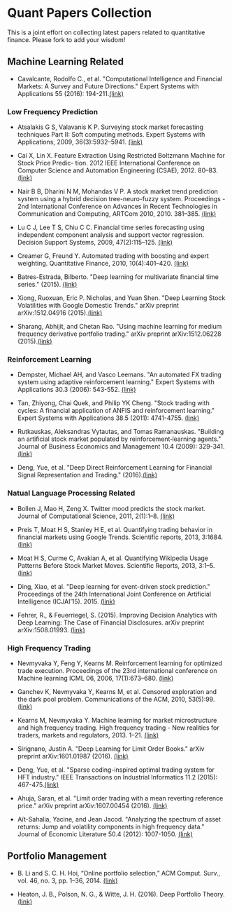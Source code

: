 # Quant Papers Collection

This is a joint effort on collecting latest papers related to quantitative finance. Please fork to add your wisdom!

## Machine Learning Related

* Cavalcante, Rodolfo C., et al. "Computational Intelligence and Financial Markets: A Survey and Future Directions." Expert Systems with Applications 55 (2016): 194-211.[(link)](http://www.sciencedirect.com/science/article/pii/S095741741630029X)

### Low Frequency Prediction

* Atsalakis G S, Valavanis K P. Surveying stock market forecasting techniques Part II: Soft
computing methods. Expert Systems with Applications, 2009, 36(3):5932–5941. [(link)](https://scholar.google.com/scholar_url?url=http://www.sciencedirect.com/science/article/pii/S0957417408004417&hl=zh-CN&sa=T&oi=gsb&ct=res&cd=0&ei=bx96WJysNMK7jAHry6ToBA&scisig=AAGBfm0ZeE3fEbS6P7zo9Ltcd9M0vtAu9w)

* Cai X, Lin X. Feature Extraction Using Restricted Boltzmann Machine for Stock Price Predic-
tion. 2012 IEEE International Conference on Computer Science and Automation Engineering
(CSAE), 2012. 80–83.[(link)](https://scholar.google.com/scholar_url?url=http://ieeexplore.ieee.org/xpls/abs_all.jsp%3Farnumber%3D6272913&hl=zh-CN&sa=T&oi=gsb&ct=res&cd=0&ei=uR96WN71F4nE2AaJsreoBQ&scisig=AAGBfm2biXd57RUWeaTdwuSosAyN-Lpkhg)

* Nair B B, Dharini N M, Mohandas V P. A stock market trend prediction system using a hybrid
decision tree-neuro-fuzzy system. Proceedings - 2nd International Conference on Advances in
Recent Technologies in Communication and Computing, ARTCom 2010, 2010. 381–385. [(link)](https://scholar.google.com/scholar_url?url=http://ieeexplore.ieee.org/xpls/abs_all.jsp%3Farnumber%3D5655295&hl=zh-CN&sa=T&oi=gsb&ct=res&cd=0&ei=zx96WKLSJsSV2AbjyIiACA&scisig=AAGBfm0GQbLhoeE6waU9eWWfsUTYba5FmQ)

* Lu C J, Lee T S, Chiu C C. Financial time series forecasting using independent component
analysis and support vector regression. Decision Support Systems, 2009, 47(2):115–125. [(link)](https://scholar.google.com/scholar_url?url=http://www.sciencedirect.com/science/article/pii/S0167923609000323&hl=zh-CN&sa=T&oi=gsb&ct=res&cd=0&ei=ByB6WNPSB4iYjAHl4regCA&scisig=AAGBfm1iHSydvwcYSUzCM3YXChNVYuoQYg)

* Creamer G, Freund Y. Automated trading with boosting and expert weighting. Quantitative
Finance, 2010, 10(4):401–420. [(link)](https://scholar.google.com/scholar_url?url=http://www.tandfonline.com/doi/abs/10.1080/14697680903104113&hl=zh-CN&sa=T&oi=gsb&ct=res&cd=0&ei=GCB6WO63JcPLjAGumbfwBw&scisig=AAGBfm3q4amcbTFxs2tl5yuLG_4hoLSAsw)

* Batres-Estrada, Bilberto. "Deep learning for multivariate financial time series." (2015). [(link)](http://www.diva-portal.org/smash/record.jsf?pid=diva2:820891)

* Xiong, Ruoxuan, Eric P. Nicholas, and Yuan Shen. "Deep Learning Stock Volatilities with Google Domestic Trends." arXiv preprint arXiv:1512.04916 (2015).[(link)](http://arxiv.org/abs/1512.04916)

* Sharang, Abhijit, and Chetan Rao. "Using machine learning for medium frequency derivative portfolio trading." arXiv preprint arXiv:1512.06228 (2015).[(link)](http://arxiv.org/abs/1512.06228)


### Reinforcement Learning

* Dempster, Michael AH, and Vasco Leemans. "An automated FX trading system using adaptive reinforcement learning." Expert Systems with Applications 30.3 (2006): 543-552. [(link)](https://scholar.google.com/scholar_url?url=http://www.sciencedirect.com/science/article/pii/S0957417405003015&hl=zh-CN&sa=T&oi=gsb&ct=res&cd=0&ei=LiB6WNKmKoK3jAHjxJyABg&scisig=AAGBfm3bJLN34rsebvNGo6IUfeYxiIC15w)

* Tan, Zhiyong, Chai Quek, and Philip YK Cheng. "Stock trading with cycles: A financial application of ANFIS and reinforcement learning." Expert Systems with Applications 38.5 (2011): 4741-4755. [(link)](https://scholar.google.com/scholar_url?url=http://www.sciencedirect.com/science/article/pii/S095741741000905X&hl=zh-CN&sa=T&oi=gsb&ct=res&cd=0&ei=PSB6WL_aKMK7jAHry6ToBA&scisig=AAGBfm1WRwH4660mqK7RE0Mua2EDpuxLlA)

* Rutkauskas, Aleksandras Vytautas, and Tomas Ramanauskas. "Building an artificial stock market populated by reinforcement‐learning agents." Journal of Business Economics and Management 10.4 (2009): 329-341.[(link)](https://scholar.google.com/scholar_url?url=http://www.tandfonline.com/doi/abs/10.3846/1611-1699.2009.10.329-341&hl=zh-CN&sa=T&oi=gsb&ct=res&cd=0&ei=USB6WKWEM4WMjAHRpKKwBw&scisig=AAGBfm15PBF06_fqletDTDk80FrNiyoWJg)

* Deng, Yue, et al. "Deep Direct Reinforcement Learning for Financial Signal Representation and Trading." (2016).[(link)](http://ieeexplore.ieee.org/xpls/abs_all.jsp?arnumber=7407387)


### Natual Language Processing Related

* Bollen J, Mao H, Zeng X. Twitter mood predicts the stock market. Journal of Computational
Science, 2011, 2(1):1–8. [(link)](https://scholar.google.com/scholar_url?url=http://www.sciencedirect.com/science/article/pii/S187775031100007X&hl=zh-CN&sa=T&oi=gsb&ct=res&cd=0&ei=hCB6WJf-F4nE2AaJsreoBQ&scisig=AAGBfm0-CdCSkIorraVT063nZXOMGZPVng)

* Preis T, Moat H S, Stanley H E, et al. Quantifying trading behavior in financial markets using
Google Trends. Scientific reports, 2013, 3:1684. [(link)](https://scholar.google.com/scholar_url?url=http://www.nature.com/srep/2013/130425/srep01684/full/srep01684.html&hl=zh-CN&sa=T&oi=gsb-ggp&ct=res&cd=0&ei=lCB6WMyLOMSV2AbjyIiACA&scisig=AAGBfm1Kw6QEU25rQIFN5NppvKpiaZzlFg)

* Moat H S, Curme C, Avakian A, et al. Quantifying Wikipedia Usage Patterns Before Stock
Market Moves. Scientific Reports, 2013, 3:1–5. [(link)](https://scholar.google.com/scholar_url?url=http://www.nature.com/srep/2013/130508/srep01801/full/srep01801.html%3FWT.ec_id%3DSREP-20130514&hl=zh-CN&sa=T&oi=gsb-ggp&ct=res&cd=0&ei=oCB6WOnhJ4ufjAHc4L2ADA&scisig=AAGBfm2DeL0w8CD41aPbIs1V7GwAz8gOOg)

* Ding, Xiao, et al. "Deep learning for event-driven stock prediction." Proceedings of the 24th International Joint Conference on Artificial Intelligence (ICJAI’15). 2015. [(link)](https://scholar.google.com/scholar_url?url=http://ijcai.org/papers15/Papers/IJCAI15-329.pdf&hl=zh-CN&sa=T&oi=gsb-ggp&ct=res&cd=0&ei=pCF6WOLxFcK7jAHry6ToBA&scisig=AAGBfm0xUNdATrhy1lLIFLzyxMswZU6ifg)

* Fehrer, R., & Feuerriegel, S. (2015). Improving Decision Analytics with Deep Learning: The Case of Financial Disclosures. arXiv preprint arXiv:1508.01993. [(link)](http://aisel.aisnet.org/cgi/viewcontent.cgi?article=1018&context=ecis2016_rip)


### High Frequency Trading

* Nevmyvaka Y, Feng Y, Kearns M. Reinforcement learning for optimized trade execution. Proceedings of the 23rd international conference on Machine learning ICML 06, 2006, 17(1):673–680. [(link)](https://scholar.google.com/scholar_url?url=http://dl.acm.org/citation.cfm%3Fid%3D1143929&hl=zh-CN&sa=T&oi=gsb&ct=res&cd=0&ei=ryB6WPTAMcaL2Abq5oagAQ&scisig=AAGBfm3zYhh3tFDl_ZwyF25UcRYUnbJAJg)

*  Ganchev K, Nevmyvaka Y, Kearns M, et al. Censored exploration and the dark pool problem.
Communications of the ACM, 2010, 53(5):99. [(link)](https://scholar.google.com/scholar_url?url=http://dl.acm.org/citation.cfm%3Fid%3D1735247&hl=zh-CN&sa=T&oi=gsb&ct=res&cd=0&ei=vCB6WJnWIYiYjAHl4regCA&scisig=AAGBfm2UT7ekE1Wd-P_ZdJHt8TBs6hJFTg)

* Kearns M, Nevmyvaka Y. Machine learning for market microstructure and high frequency
trading. High frequency trading - New realities for traders, markets and regulators, 2013. 1–21. [(link)](https://scholar.google.com/scholar_url?url=http://www.smallake.kr/wp-content/uploads/2014/01/KearnsNevmyvakaHFTRiskBooks.pdf&hl=zh-CN&sa=T&oi=gsb-ggp&ct=res&cd=0&ei=zCB6WPToHsPLjAGumbfwBw&scisig=AAGBfm3POscrhMXvpJb5DBb5-oYsWlyzCw)

* Sirignano, Justin A. "Deep Learning for Limit Order Books." arXiv preprint arXiv:1601.01987 (2016). [(link)](http://jasirign.github.io/pdf/DeepLearningLimitOrderBooks.pdf)

* Deng, Yue, et al. "Sparse coding-inspired optimal trading system for HFT industry." IEEE Transactions on Industrial Informatics 11.2 (2015): 467-475.[(link)](http://ieeexplore.ieee.org/xpls/abs_all.jsp?arnumber=7042734)

* Ahuja, Saran, et al. "Limit order trading with a mean reverting reference price." arXiv preprint arXiv:1607.00454 (2016). [(link)](https://arxiv.org/abs/1607.00454)

* Aït-Sahalia, Yacine, and Jean Jacod. "Analyzing the spectrum of asset returns: Jump and volatility components in high frequency data." Journal of Economic Literature 50.4 (2012): 1007-1050. [(link)](http://www.ingentaconnect.com/content/aea/jel/2012/00000050/00000004/art00002)

## Portfolio Management

* B. Li and S. C. H. Hoi, “Online portfolio selection,” ACM Comput. Surv., vol. 46, no. 3, pp. 1–36, 2014. [(link)](http://dl.acm.org/citation.cfm?id=2512962)

* Heaton, J. B., Polson, N. G., & Witte, J. H. (2016). Deep Portfolio Theory. [(link)](http://arxiv.org/abs/1605.07230)


